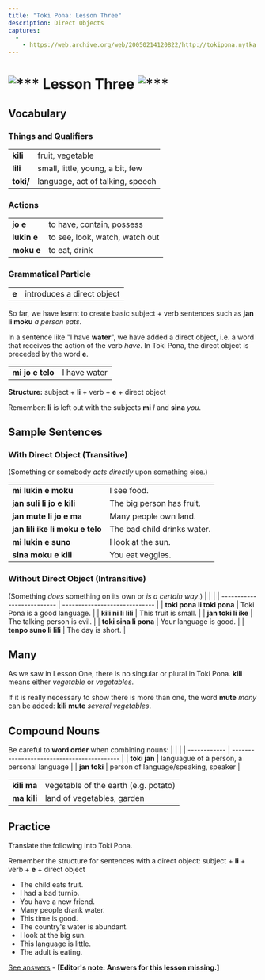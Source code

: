 ```yaml
---
title: "Toki Pona: Lesson Three"
description: Direct Objects
captures:
  -
    - https://web.archive.org/web/20050214120822/http://tokipona.nytka.org:80/about/lesson/tp3.html
---
```


# <img alt="***" /> Lesson Three <img alt="***" />

## Vocabulary
### Things and Qualifiers
|           |                                  |
| --------- | -------------------------------- |
| **kili**  | fruit, vegetable                 |
| **lili**  | small, little, young, a bit, few |
| **toki/** | language, act of talking, speech |
### Actions
|             |                                |
| ----------- | ------------------------------ |
| **jo e**    | to have, contain, possess      |
| **lukin e** | to see, look, watch, watch out |
| **moku e**  | to eat, drink                  |
###  Grammatical Particle 

|       |                            |
| ----- | -------------------------- |
| **e** | introduces a direct object |
 

So far, we have learnt to create basic subject + verb sentences such as **jan li moku** _a person eats_.

In a sentence like "I have **water**", we have added a direct object, i.e. a word that receives the action of the verb _have_. In Toki Pona, the direct object is preceded by the word **e**.

|                  |              |
| ---------------- | ------------ |
| **mi jo e telo** | I have water |

**Structure:** subject + **li** + verb + **e** + direct object

Remember: **li** is left out with the subjects **mi** _I_ and **sina** _you_.

## Sample Sentences

### With Direct Object (Transitive)
(Something or somebody _acts directly_ upon something else.)

|                                 |                             |
| ------------------------------- | --------------------------- |
| **mi lukin e moku**             | I see food.                 |
| **jan suli li jo e kili**       | The big person has fruit.   |
| **jan mute li jo e ma**         | Many people own land.       |
| **jan lili ike li moku e telo** | The bad child drinks water. |
| **mi lukin e suno**             | I look at the sun.          |
| **sina moku e kili**            | You eat veggies.            |

###  Without Direct Object (Intransitive)
(Something _does_ something on its own or _is a certain way_.)
|                            |                               |
| -------------------------- | ----------------------------- |
| **toki pona li toki pona** | Toki Pona is a good language. |
| **kili ni li lili**        | This fruit is small.          |
| **jan toki li ike**        | The talking person is evil.   |
| **toki sina li pona**      | Your language is good.        |
| **tenpo suno li lili**     | The day is short.             |

## Many

As we saw in Lesson One, there is no singular or plural in Toki Pona. **kili** means either _vegetable_ or _vegetables_.

If it is really necessary to show there is more than one, the word **mute** _many_ can be added: **kili mute** _several vegetables_.
 

## Compound Nouns

Be careful to **word order** when combining nouns:
|              |                                            |
| ------------ | ------------------------------------------ |
| **toki jan** | languague of a person, a personal language |
| **jan toki** | person of language/speaking, speaker       |

|             |                                      |
| ----------- | ------------------------------------ |
| **kili ma** | vegetable of the earth (e.g. potato) |
| **ma kili** | land of vegetables, garden           |

## Practice

Translate the following into Toki Pona.

Remember the structure for sentences with a direct object:
subject + **li** + verb + **e** + direct object

- The child eats fruit. 
- I had a bad turnip. 
- You have a new friend. 
- Many people drank water. 
- This time is good. 
- The country's water is abundant. 
- I look at the big sun. 
- This language is little. 
- The adult is eating. 


[See answers](ans3) - **[Editor's note: Answers for this lesson missing.]**